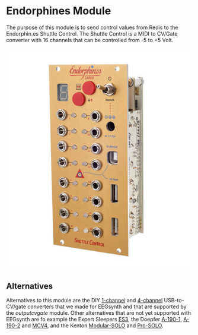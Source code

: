 # Endorphines Module

The purpose of this module is to send control values from Redis to the Endorphin.es Shuttle Control. The Shuttle Control is a MIDI to CV/Gate converter with 16 channels that can be controlled from -5 to +5 Volt.

![Endorphin.es Shuttle Control](./shuttle-control.jpg)

## Alternatives

Alternatives to this module are the DIY [1-channel](https://github.com/eegsynth/eegsynth/tree/master/hardware/usb2cvgate_1channel) and [4-channel](https://github.com/eegsynth/eegsynth/tree/master/hardware/usb2cvgate_4channel) USB-to-CV/gate converters that we made for EEGsynth and that are supported by the *outputcvgate* module. Other alternatives that are not yet supported with EEGsynth are fo example the Expert Sleepers [ES3](http://www.expert-sleepers.co.uk/es3.html), the Doepfer [A-190-1](http://www.doepfer.de/a190.htm), [A-190-2](http://www.doepfer.de/a1902.htm) and [MCV4](http://www.doepfer.de/mcv4.htm), and the Kenton [Modular-SOLO](http://www.kentonuk.com/products/items/m-cv/modsolo.shtml) and [Pro-SOLO](http://www.kentonuk.com/products/items/m-cv/prosolo.shtml).
